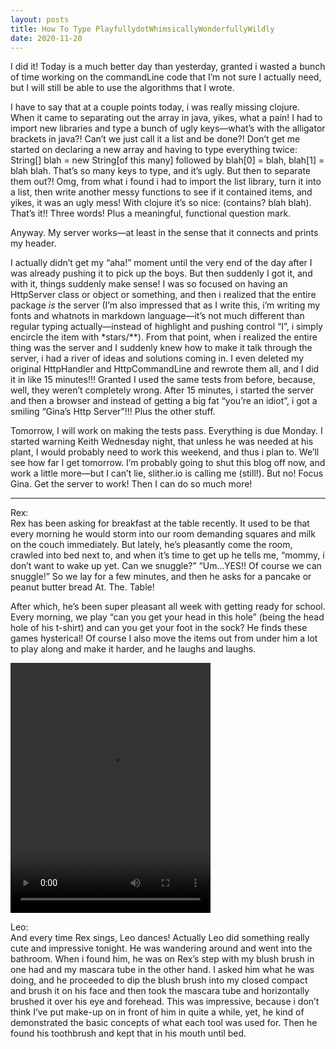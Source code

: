 ```yaml
---
layout: posts
title: How To Type PlayfullydotWhimsicallyWonderfullyWildly
date: 2020-11-20
---
```


I did it!  Today is a much better day than yesterday, granted i wasted a bunch of time working on the commandLine code that I’m not sure I actually need, but I will still be able to use the algorithms that I wrote.

I have to say that at a couple points today, i was really missing clojure.  When it came to separating out the array in java, yikes, what a pain!  I had to import new libraries and type a bunch of ugly keys—what’s with the alligator brackets in java?!  Can’t we just call it a list and be done?!  Don’t get me started on declaring a new array and having to type everything twice: String[] blah = new String[of this many] followed by blah[0] = blah, blah[1] = blah blah.  That’s so many keys to type, and it’s ugly.  But then to separate them out?!  Omg, from what i found i had to import the list library, turn it into a list, then write another messy functions to see if it contained items, and yikes, it was an ugly mess!  With clojure it’s so nice:  (contains? blah blah).  That’s it!!  Three words!  Plus a meaningful, functional question mark.  

Anyway. My server works—at least in the sense that it connects and prints my header.

I actually didn’t get my “aha!” moment until the very end of the day after I was already pushing it to pick up the boys.  But then suddenly I got it, and with it, things suddenly make sense!  I was so focused on having an HttpServer class or object or something, and then i realized that the entire package *is* the server (I’m also impressed that as I write this, i’m writing my fonts and whatnots in markdown language—it’s not much different than regular typing actually—instead of highlight and pushing control “I”, i simply encircle the item with *stars/**).  From that point, when i realized the entire thing was the server and I suddenly knew how to make it talk through the server, i had a river of ideas and solutions coming in. I even deleted my original HttpHandler and HttpCommandLine and rewrote them all, and I did it in like 15 minutes!!!  Granted I used the same tests from before, because, well, they weren’t completely wrong.  After 15 minutes, i started the server and then a browser and instead of getting a big fat “you’re an idiot”, i got a smiling “Gina’s Http Server”!!!  Plus the other stuff.  

Tomorrow, I will work on making the tests pass.  Everything is due Monday.  I started warning Keith Wednesday night, that unless he was needed at his plant, I would probably need to work this weekend, and thus i plan to.  We’ll see how far I get tomorrow.  I’m probably going to shut this blog off now, and work a little more—but I can’t lie, slither.io is calling me (still!).  But no!  Focus Gina.  Get the server to work!  Then I can do so much more!

***
Rex:  
Rex has been asking for breakfast at the table recently.  It used to be that every morning he would storm into our room demanding squares and milk on the couch immediately.  But lately, he’s pleasantly come the room, crawled into bed next to, and when it’s time to get up he tells me, “mommy, i don’t want to wake up yet.  Can we snuggle?”  “Um...YES!!  Of course we can snuggle!”  So we lay for a few minutes, and then he asks for a pancake or peanut butter bread At. The. Table!

After which, he’s been super pleasant all week with getting ready for school.  Every morning, we play “can you get your head in this hole” (being the head hole of his t-shirt) and can you get your foot in the sock?  He finds these games hysterical! Of course I also move the items out from under him a lot to play along and make it harder, and he laughs and laughs.  

<video src="https://maniginam.github.io/blog/pics&vids/oldMcDonald.mov" width="320" height="400" controls></video>


Leo:  
And every time Rex sings, Leo dances!  Actually Leo did something really cute and impressive tonight.  He was wandering around and went into the bathroom.  When i found him, he was on Rex’s step with my blush brush in one had and my mascara tube in the other hand.  I asked him what he was doing, and he proceeded to dip the blush brush into my closed compact and brush it on his face and then took the mascara tube and horizontally brushed it over his eye and forehead.  This was impressive, because i don’t think I’ve put make-up on in front of him in quite a while, yet, he kind of demonstrated the basic concepts of what each tool was used for.  Then he found his toothbrush and kept that in his mouth until bed.

